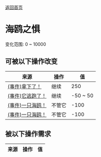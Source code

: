 [返回首页](index.md)  
# 海鸥之惧  
变化范围: 0 ~ 10000  
## 可被以下操作改变  
来源  |  操作  |  值  
----  |  ----  |  ----  
[(事件)拿下了！](Event_SeagullFightSuccess.md)  |  继续  |  250  
[(事件)它逃跑了！](Event_SeagullFightFailure.md)  |  继续  |  -50 ~ 50  
[(事件)一只海鸥！](Event_SeagullRaid.md)  |  不管它  |  -100  
[(事件)一只海鸥！](Event_SeagullRaidCrop.md)  |  不管它  |  -100  
## 被以下操作需求  
来源  |  操作  |  值  
----  |  ----  |  ----  
